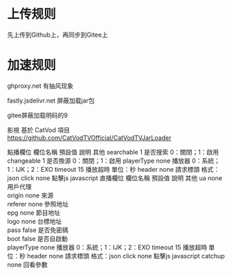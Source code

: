 # 上传规则
先上传到Github上，再同步到Gitee上

# 加速规则
ghproxy.net 有抽风现象 

fastly.jsdelivr.net 屏蔽加载jar包

gitee屏蔽加载明码的9

影視
基於 CatVod 項目
https://github.com/CatVodTVOfficial/CatVodTVJarLoader

點播欄位
欄位名稱	預設值	說明	其他
searchable	1	是否搜索	0：關閉；1：啟用
changeable	1	是否換源	0：關閉；1：啟用
playerType	none	播放器	0：系統；1：IJK；2：EXO
timeout	15	播放超時	單位：秒
header	none	請求標頭	格式：json
click	none	點擊js	javascript
直播欄位
欄位名稱	預設值	說明	其他
ua	none	用戶代理	
origin	none	來源	
referer	none	參照地址	
epg	none	節目地址	
logo	none	台標地址	
pass	false	是否免密碼	
boot	false	是否自啟動	
playerType	none	播放器	0：系統；1：IJK；2：EXO
timeout	15	播放超時	單位：秒
header	none	請求標頭	格式：json
click	none	點擊js	javascript
catchup	none	回看參數	
